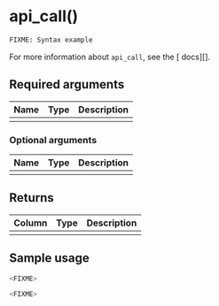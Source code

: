 # api_call() <Tag type="FIXME" content="FIXME" />
<!--Single sentence description of the API call-->
```sql
FIXME: Syntax example
```

<!--Any special notes about the API call-->

<!---
<Highlight type="note"
Use a highlight for any important information. Choose `note`, `important`, or `warning`.
</Highlight>
-->

For more information about `api_call`, see the [ docs][].

## Required arguments

|Name|Type|Description|
|-|-|-|
|<FIXME>|<FIXME>|<FIXME>|

<!---Any special notes about the required arguments-->

### Optional arguments

|Name|Type|Description|
|-|-|-|
|<FIXME>|<FIXME>|<FIXME>|

<!---Any special notes about the optional arguments-->

## Returns

|Column|Type|Description|
|-|-|-|
|<FIXME>|<FIXME>|<FIXME>|

<!---Any special notes about the returns-->

## Sample usage
<!---Single sentence description of what this example does-->

``` sql
<FIXME>
```

<!---Single sentence description of what this example does-->

``` sql
<FIXME>
```

[link_ref]: timescaledb/:currentVersion:/how-to-guides/<FIXME>/
